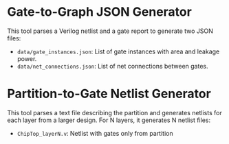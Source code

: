 # Gate-to-Graph JSON Generator

This tool parses a Verilog netlist and a gate report to generate two JSON files:
- `data/gate_instances.json`: List of gate instances with area and leakage power.
- `data/net_connections.json`: List of net connections between gates.

# Partition-to-Gate Netlist Generator

This tool parses a text file describing the partition and generates netlists for each layer from a larger design. For N layers, it generates N netlist files:
- `ChipTop_layerN.v`: Netlist with gates only from partition